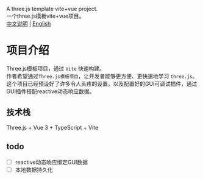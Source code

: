 A three.js template vite+vue project.  
一个three.js模板vite+vue项目。  
[中文说明](README.md) | [English](README-en.md)
# 项目介绍
Three.js模板项目，通过 `Vite` 快速构建。  
作者希望通过`Three.js模板项目`，让开发者能够更方便、更快速地学习 `three.js`。 
这个项目已经预设好了许多令人头疼的设置，以及配置好的GUI可调试插件，通过GUI插件搭配reactive动态响应数据。  

## 技术栈
Three.js + Vue 3 + TypeScript + Vite

## todo
- [ ] reactive动态响应绑定GUI数据
- [ ] 本地数据持久化